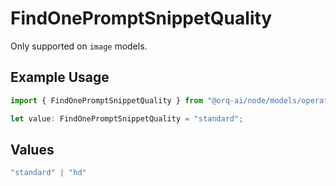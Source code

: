 # FindOnePromptSnippetQuality

Only supported on `image` models.

## Example Usage

```typescript
import { FindOnePromptSnippetQuality } from "@orq-ai/node/models/operations";

let value: FindOnePromptSnippetQuality = "standard";
```

## Values

```typescript
"standard" | "hd"
```